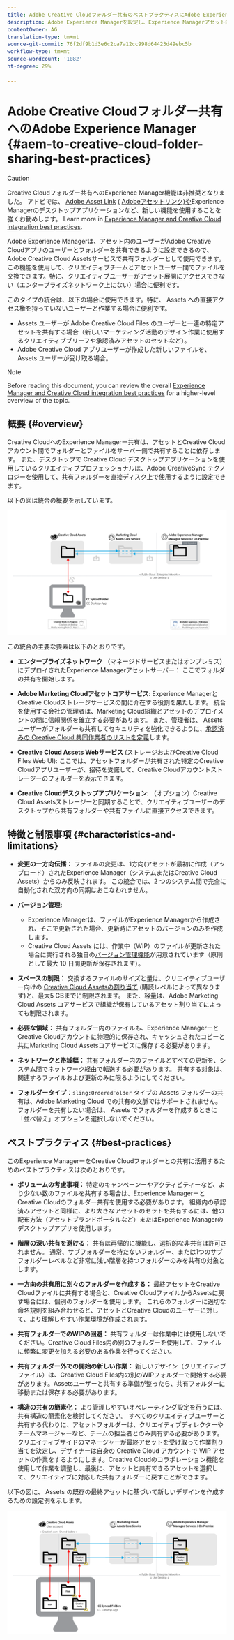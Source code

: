 ```yaml
---
title: Adobe Creative Cloudフォルダー共有のベストプラクティスにAdobe Experience Manager
description: Adobe Experience Managerを設定し、Experience Managerアセット内のユーザーがAdobe Creative Cloud(CC)ユーザーとフォルダーを交換できるようにします。
contentOwner: AG
translation-type: tm+mt
source-git-commit: 76f2df9b1d3e6c2ca7a12cc998d64423d49ebc5b
workflow-type: tm+mt
source-wordcount: '1082'
ht-degree: 29%

---
```



# Adobe Creative Cloudフォルダー共有へのAdobe Experience Manager {#aem-to-creative-cloud-folder-sharing-best-practices}

>[!CAUTION]
>
>Creative Cloudフォルダー共有へのExperience Manager機能は非推奨となりました。 アドビでは、 [Adobe Asset Link](https://helpx.adobe.com/jp/enterprise/using/adobe-asset-link.html) ( [Adobeアセットリンク)や](https://docs.adobe.com/content/help/ja-JP/experience-manager-desktop-app/using/using.html)Experience Managerのデスクトップアプリケーションなど、新しい機能を使用することを強くお勧めします。 Learn more in [Experience Manager and Creative Cloud integration best practices](/help/assets/aem-cc-integration-best-practices.md).

Adobe Experience Managerは、アセット内のユーザーがAdobe Creative Cloudアプリのユーザーとフォルダーを共有できるように設定できるので、Adobe Creative Cloud Assetsサービスで共有フォルダーとして使用できます。 この機能を使用して、クリエイティブチームとアセットユーザー間でファイルを交換できます。特に、クリエイティブユーザーがアセット展開にアクセスできない（エンタープライズネットワーク上にない）場合に便利です。

このタイプの統合は、以下の場合に使用できます。特に、 Assets への直接アクセス権を持っていないユーザーと作業する場合に便利です。

*  Assets ユーザーが Adobe Creative Cloud Files のユーザーと一連の特定アセットを共有する場合（新しいマーケティング活動のデザイン作業に使用するクリエイティブブリーフや承認済みアセットのセットなど）。
* Adobe Creative Cloud アプリユーザーが作成した新しいファイルを、 Assets ユーザーが受け取る場合。

>[!NOTE]
>
>Before reading this document, you can review the overall [Experience Manager and Creative Cloud integration best practices](/help/assets/aem-cc-integration-best-practices.md) for a higher-level overview of the topic.

## 概要 {#overview}

Creative CloudへのExperience Managerー共有は、アセットとCreative Cloudアカウント間でフォルダーとファイルをサーバー側で共有することに依存します。 また、デスクトップで Creative Cloud デスクトップアプリケーションを使用しているクリエイティブプロフェッショナルは、Adobe CreativeSync テクノロジーを使用して、共有フォルダーを直接ディスク上で使用するように設定できます。

以下の図は統合の概要を示しています。

![chlimage_1-179](assets/chlimage_1-406.png)

この統合の主要な要素は以下のとおりです。

* **エンタープライズネットワーク** （マネージドサービスまたはオンプレミス）にデプロイされたExperience Managerアセットサーバー： ここでフォルダの共有を開始します。
* **Adobe Marketing Cloudアセットコアサービス**: Experience ManagerとCreative Cloudストレージサービスの間に介在する役割を果たします。 統合を使用する会社の管理者は、Marketing Cloud組織とアセットのデプロイメントの間に信頼関係を確立する必要があります。 また、管理者は、 Assets ユーザーがフォルダーも共有してセキュリティを強化できるように、[承認済みの Creative Cloud 共同作業者のリストを定義](https://docs.adobe.com/content/help/en/core-services/interface/assets/t-admin-add-cc-user.html)します。

* **Creative Cloud Assets Webサービス** (ストレージおよびCreative Cloud Files Web UI): ここでは、アセットフォルダーが共有された特定のCreative Cloudアプリユーザーが、招待を受諾して、Creative Cloudアカウントストレージーのフォルダーを表示できます。
* **Creative Cloudデスクトップアプリケーション**: （オプション）Creative Cloud Assetsストレージーと同期することで、クリエイティブユーザーのデスクトップから共有フォルダーや共有ファイルに直接アクセスできます。

## 特徴と制限事項 {#characteristics-and-limitations}

* **変更の一方向伝播：** ファイルの変更は、1方向(アセットが最初に作成（アップロード）されたExperience Manager（システムまたはCreative Cloud Assets）からのみ反映されます。 この統合では、2 つのシステム間で完全に自動化された双方向の同期はおこなわれません。
* **バージョン管理:**

   * Experience Managerは、ファイルがExperience Managerから作成され、そこで更新された場合、更新時にアセットのバージョンのみを作成します。
   * Creative Cloud Assets には、作業中（WIP）のファイルが更新された場合に実行される独自の[バージョン管理機能](https://helpx.adobe.com/jp/creative-cloud/help/versioning-faq.html)が用意されています（原則として最大 10 日間更新が保存されます）。

* **スペースの制限：** 交換するファイルのサイズと量は、クリエイティブユーザー向けの [Creative Cloud Assetsの割り当て](https://helpx.adobe.com/jp/creative-cloud/kb/file-storage-quota.html) (購読レベルによって異なります)と、最大5 GBまでに制限されます。 また、容量は、Adobe Marketing Cloud Assets コアサービスで組織が保有しているアセット割り当てによっても制限されます。

* **必要な領域：** 共有フォルダー内のファイルも、Experience ManagerーとCreative Cloudアカウントに物理的に保存され、キャッシュされたコピーと共にMarketing Cloud Assetsコアサービスに保存する必要があります。
* **ネットワークと帯域幅：** 共有フォルダー内のファイルとすべての更新を、システム間でネットワーク経由で転送する必要があります。 共有する対象は、関連するファイルおよび更新のみに限るようにしてください。
* **フォルダータイプ**：`sling:OrderedFolder` タイプの Assets フォルダーの共有は、Adobe Marketing Cloud での共有の文脈ではサポートされません。フォルダーを共有したい場合は、 Assets でフォルダーを作成するときに「並べ替え」オプションを選択しないでください。

## ベストプラクティス {#best-practices}

このExperience ManagerーをCreative Cloudフォルダーとの共有に活用するためのベストプラクティスは次のとおりです。

* **ボリュームの考慮事項：** 特定のキャンペーンーやアクティビティーなど、より少ない数のファイルを共有する場合は、Experience ManagerーとCreative Cloudのフォルダー共有を使用する必要があります。 組織内の承認済みアセットと同様に、より大きなアセットのセットを共有するには、他の配布方法（アセットブランドポータルなど）またはExperience Managerのデスクトップアプリを使用します。

* **階層の深い共有を避ける：** 共有は再帰的に機能し、選択的な非共有は許可されません。 通常、サブフォルダーを持たないフォルダー、または1つのサブフォルダーレベルなど非常に浅い階層を持つフォルダーのみを共有の対象とします。
* **一方向の共有用に別々のフォルダーを作成する：** 最終アセットをCreative Cloudファイルに共有する場合と、Creative CloudファイルからAssetsに戻す場合には、個別のフォルダーを使用します。 これらのフォルダーに適切な命名規則を組み合わせると、アセットとCreative Cloudのユーザーに対して、より理解しやすい作業環境が作成されます。
* **共有フォルダーでのWIPの回避：** 共有フォルダーは作業中には使用しないでください。Creative Cloud Files内の別のフォルダーを使用して、ファイルに頻繁に変更を加える必要のある作業を行ってください。
* **共有フォルダー外での開始の新しい作業：** 新しいデザイン（クリエイティブファイル）は、Creative Cloud Files内の別のWIPフォルダーで開始する必要があります。Assetsユーザーと共有する準備が整ったら、共有フォルダーに移動または保存する必要があります。
* **構造の共有の簡素化：** より管理しやすいオペレーティング設定を行うには、共有構造の簡素化を検討してください。 すべてのクリエイティブユーザーと共有する代わりに、アセットフォルダーは、クリエイティブディレクターやチームマネージャーなど、チームの担当者とのみ共有する必要があります。 クリエイティブサイドのマネージャーが最終アセットを受け取って作業割り当てを決定し、デザイナーは自身の Creative Cloud アカウントで WIP アセットの作業をするようにします。Creative Cloudのコラボレーション機能を使用して作業を調整し、最後に、アセットと共有できるアセットを選択して、クリエイティブに対応した共有フォルダーに戻すことができます。

以下の図に、 Assets の既存の最終アセットに基づいて新しいデザインを作成するための設定例を示します。

![chlimage_1-180](assets/chlimage_1-407.png)
